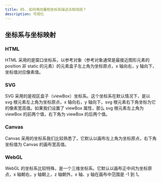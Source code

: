 ```yaml
---
title: 05. 如何用向量和坐标系描述点和线段？
description: 可视化
---
```


## 坐标系与坐标映射

### HTML

HTML 采用的是窗口坐标系，以参考对象（参考对象通常是最接近图形元素的 position 非 static 的元素）的元素盒子左上角为坐标原点，x 轴向右，y 轴向下，坐标值对应像素值。

### SVG

SVG 采用的是视区盒子（viewBox）坐标系。这个坐标系在默认情况下，是以 svg 根元素左上角为坐标原点，x 轴向右，y 轴向下，svg 根元素右下角坐标为它的像素宽高值。如果我们设置了 viewBox 属性，那么 svg 根元素左上角为 viewBox 的前两个值，右下角为 viewBox 的后两个值。

### Canvas

Canvas 采用的坐标系我们比较熟悉了，它默认以画布左上角为坐标原点，右下角坐标值为 Canvas 的画布宽高值。

### WebGL

WebGL 的坐标系比较特殊，是一个三维坐标系。它默认以画布正中间为坐标原点，x 轴朝右，y 轴朝上，z 轴朝外，x 轴、y 轴在画布中范围是 -1 到 1。
